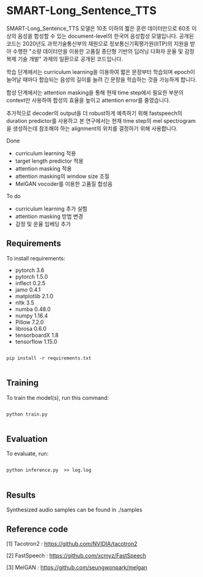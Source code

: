 # SMART-Long_Sentence_TTS

SMART-Long_Sentence_TTS 모델은 10초 이하의 짧은 훈련 데이터만으로 60초 이상의 음성을 합성할 수 있는 document-level의 한국어 음성합성 모델입니다.
공개된 코드는 2020년도 과학기술통신부의 재원으로 정보통신기획평가원(IITP)의 지원을 받아 수행한 "소량 데이터만을 이용한 고품질 종단형 기반의 딥러닝 다화자 운율 및 감정 복제 기술 개발" 과제의 일환으로 공개된 코드입니다.

학습 단계에서는 curriculum learning을 이용하여 짧은 문장부터 학습되며 epoch이 늘어날 때마다 합습되는 음성의 길이를 늘려 긴 문장을 학습하는 것을 가능하게 합니다.

합성 단계에서는 attention masking을 통해 현재 time step에서 필요한 부분의 context만 사용하여 합성의 효율을 높이고 attention error를 줄였습니다.

추가적으로 decoder의 output을 더 robust하게 예측하기 위해 fastspeech의 duration predictor를 사용하고 본 연구에서는 현재 time step의 mel spectrogram을 생성하는데 참조해야 하는 alignment의 위치를 결정하기 위해 사용합니다.


Done
- curriculum learning 적용
- target length predictor 적용
- attention masking 적용
- attention masking의 window size 조절
- MelGAN vocoder를 이용한 고품질 합성음

To do
- curriculum learning 추가 실험
- attention masking 방법 변경
- 감정 및 운율 임베딩 추가
 
## Requirements
To install requirements:

- pytorch 3.6
- pytorch 1.5.0
- inflect 0.2.5
- jamo 0.4.1
- matplotlib 2.1.0
- nltk 3.5
- numba 0.48.0
- numpy 1.16.4
- Pillow 7.2.0
- librosa 0.6.0
- tensorboardX 1.8
- tensorflow 1.15.0

<pre>
<code>
pip install -r requirements.txt
</code>
</pre>


## Training

To train the model(s), run this command:

<pre>
<code>
python train.py
</code>
</pre>

## Evaluation

To evaluate, run:

<pre>
<code>
python inference.py  >> log.log
</code>
</pre>

## Results

Synthesized audio samples can be found in ./samples

## Reference code

[1] Tacotron2 : https://github.com/NVIDIA/tacotron2

[2] FastSpeech : https://github.com/xcmyz/FastSpeech

[3] MelGAN : https://github.com/seungwonpark/melgan
